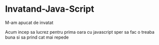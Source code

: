 # Invatand-Java-Script
M-am apucat de invatat

Acum incep sa lucrez pentru prima oara cu javascript
sper sa fac o treaba buna si sa prind cat mai repede
